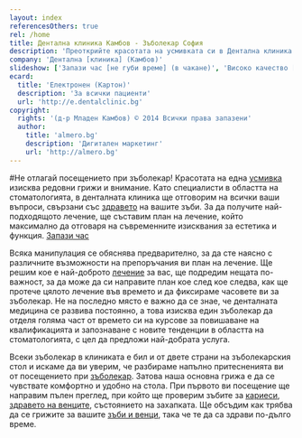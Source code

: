 ```yaml
---
layout: index
referencesOthers: true
rel: /home
title: Дентална клиника Камбов - Зъболекар София
description: 'Преоткрийте красотата на усмивката си в Дентална клиника Камбов. Забравете за всички проблеми със зъбите и венците. Възползвайте се от на най-модерните технологии в зъболечението.'
company: 'Дентална [клиника] (Камбов)'
slideshow: ['Запази час [не губи време] (в чакане)', 'Високо качество [и внимание] (към детайла)', 'Бъди информиран [за всичко] (от своя зъболекар)']
ecard:
  title: 'Електронен (Картон)'
  description: 'За всички пациенти'
  url: 'http://e.dentalclinic.bg'
copyright:
  rights: '(д-р Младен Камбов) © 2014 Всички права запазени'
  author: 
    title: 'almero.bg'
    description: 'Дигитален маркетинг'
    url: 'http://almero.bg'
---
```

#Не отлагай посещението при зъболекар!
Красотата на една [усмивка](зъболекар/естетична-стоматология.html "Пълна промяна на усмивката") изисква редовни грижи и внимание. Като специалисти в областта на стоматологията, в денталната клиника ще отговорим на всички ваши въпроси, свързани със [здравето](стоматология/грижа-за-зъбите.html "Грижа за зъбите") на вашите зъби. За да получите най-подходящото лечение, ще съставим план на лечение, който максимално да отговаря на съвременните изисквания за естетика и функция.
[Запази час](контакти.html)

Всяка манипулация се обяснява предварително, за да сте наясно с различните възможности на препоръчания ви план на лечение. Ще решим кое е най-доброто [лечение](зъболекар/лечение-на-зъби.html "Лечение на зъби") за вас, ще подредим нещата по-важност, за да може да си направите план кое след кое следва, как ще протече цялото лечение във времето и да фиксираме часовете ви за зъболекар.
Не на последно място е важно да се знае, че денталната медицина се развива постоянно, а това изисква един зъболекар да отделя голяма част от времето си на курсове за повишаване на квалификацията и запознаване с новите тенденции в областта на стоматологията, с цел да предложи най-добрата услуга.

Всеки зъболекар в клиниката е бил и от двете страни на зъболекарския стол и искаме да ви уверим, че разбираме напълно притесненията ви от посещението при [зъболекар](стоматология/зъболекар-страх-болка.html "Страх от зъболекар"). Затова наша основна грижа е да се чувствате комфортно и удобно на стола. При първото ви посещение ще направим пълен преглед, при който ще проверим зъбите за [кариеси](стоматология/фотополимерна-пломба.html "Лечение на кариеси с фотополимерна пломба"), [здравето на венците](зъболекар/услуги/лечение-на-венци.html "Лечение на венци"), състоянието на захапката. Ще обсъдим как трябва да се грижите за вашите [зъби и венци](стоматология/грижа-за-зъбите.html "Как да се грижите за зъбите и венците"), така че те да са здрави по-дълго време.
